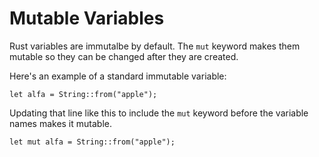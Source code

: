 # Mutable Variables

Rust variables are immutalbe by default.
The `mut` keyword makes them mutable
so they can be changed after they are
created.

Here's an example of a standard immutable variable:

```rust,noplayground
let alfa = String::from("apple");
```

Updating that line like this to include the
`mut` keyword before the variable names
makes it mutable.

```rust,noplayground
let mut alfa = String::from("apple");
```
